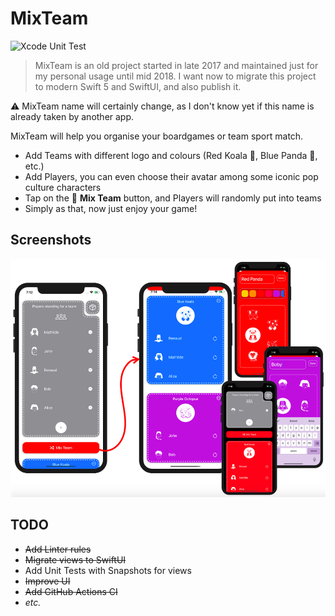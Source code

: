 # MixTeam

![Xcode Unit Test](https://github.com/renaudjenny/MixTeam/workflows/Xcode%20Unit%20Test/badge.svg)

>MixTeam is an old project started in late 2017 and maintained just for my personal usage until mid 2018.
>I want now to migrate this project to modern Swift 5 and SwiftUI, and also publish it.

⚠️ MixTeam name will certainly change, as I don't know yet if this name is already taken by another app.

MixTeam will help you organise your boardgames or team sport match.

* Add Teams with different logo and colours (Red Koala 🐨, Blue Panda 🐼, etc.)
* Add Players, you can even choose their avatar among some iconic pop culture characters
* Tap on the 🔀 **Mix Team** button, and Players will randomly put into teams
* Simply as that, now just enjoy your game!

## Screenshots

![Screenshots of the application from an iPhone](docs/assets/iPhoneScreenshots.png)

## TODO

* ~~Add Linter rules~~
* ~~Migrate views to SwiftUI~~
* Add Unit Tests with Snapshots for views
* ~~Improve UI~~
* ~~Add GitHub Actions CI~~
* *etc.*
